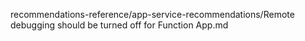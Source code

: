 recommendations-reference/app-service-recommendations/Remote debugging should be turned off for Function App.md